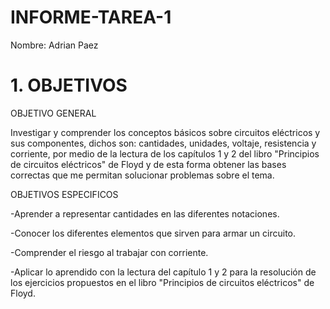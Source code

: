 # INFORME-TAREA-1
Nombre: Adrian Paez
# 1.  OBJETIVOS

OBJETIVO GENERAL

Investigar y comprender los conceptos básicos sobre circuitos eléctricos y sus componentes, dichos son: cantidades, unidades, voltaje, resistencia y corriente, por medio de la lectura de los capítulos 1 y 2 del libro "Principios de circuitos eléctricos" de Floyd y de esta forma obtener las bases correctas que me permitan solucionar problemas sobre el tema.

OBJETIVOS ESPECIFICOS

-Aprender a representar cantidades en las diferentes notaciones.

-Conocer los diferentes elementos que sirven para armar un circuito.

-Comprender el riesgo al trabajar con corriente.

-Aplicar lo aprendido con la lectura del capítulo 1 y 2 para la resolución de los ejercicios propuestos en el libro "Principios de circuitos eléctricos" de Floyd.

